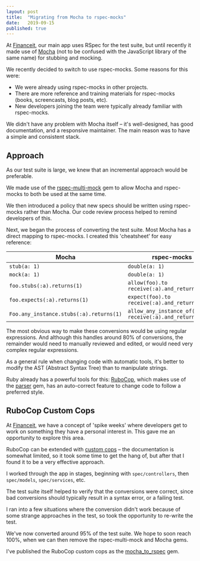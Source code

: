 ```yaml
---
layout: post
title:  "Migrating from Mocha to rspec-mocks"
date:   2019-09-15
published: true
---
```


At [Financeit], our main app uses RSpec for the test suite, but until recently it
made use of [Mocha] (not to be confused with the JavaScript library of the
same name) for stubbing and mocking.

We recently decided to switch to use rspec-mocks. Some reasons for this
were:

* We were already using rspec-mocks in other projects.
* There are more reference and training materials for rspec-mocks (books,
  screencasts, blog posts, etc).
* New developers joining the team were typically already familiar with rspec-mocks.

We didn't have any problem with Mocha itself – it's well-designed, has good
documentation, and a responsive maintainer. The main reason was to have a
simple and consistent stack.

## Approach

As our test suite is large, we knew that an incremental approach would be
preferable.

We made use of the [rspec-multi-mock] gem to allow Mocha and rspec-mocks to both
be used at the same time.

We then introduced a policy that new specs should be written using rspec-mocks
rather than Mocha. Our code review process helped to remind developers of this.

Next, we began the process of converting the test suite. Most Mocha has a direct
mapping to rspec-mocks. I created this 'cheatsheet' for easy reference:

|Mocha |rspec-mocks|
------|-----------|
`stub(a: 1)`|`double(a: 1)` |
`mock(a: 1)`|`double(a: 1)` |
`foo.stubs(:a).returns(1)`|`allow(foo).to receive(:a).and_return(1)`|
`foo.expects(:a).returns(1)`|`expect(foo).to receive(:a).and_return(1)`|
`Foo.any_instance.stubs(:a).returns(1)`|`allow_any_instance_of(Foo).to receive(:a).and_return(1)`|

The most obvious way to make these conversions would be using regular
expressions. And although this handles around 80% of conversions, the remainder would
need to manually reviewed and edited, or would need very complex regular
expressions.

As a general rule when changing code with automatic tools, it's better to
modify the AST (Abstract Syntax Tree) than to manipulate strings.

Ruby already has a powerful tools for this: [RuboCop], which makes use of the
[parser] gem, has an auto-correct feature to change code to follow a
preferred style.

## RuboCop Custom Cops

At [Financeit], we have a concept of 'spike weeks'
where developers get to work on something they have a personal interest in.
This gave me an opportunity to explore this area.

RuboCop can be extended with [custom cops] – the documentation is somewhat limited,
so it took some time to get the hang of, but after that I found it to be a very effective
approach.

I worked through the app in stages, beginning with `spec/controllers`, then
`spec/models`, `spec/services`, etc.

The test suite itself helped to verify that the conversions were correct, since
bad conversions should typically result in a syntax error, or a failing test.

I ran into a few situations where the conversion didn't work because of some
strange approaches in the test, so took the opportunity to re-write the test.

We've now converted around 95% of the test suite. We hope to soon reach 100%,
when we can then remove the rspec-multi-mock and Mocha gems.

I've published the RuboCop custom cops as the [mocha_to_rspec] gem.

[Financeit]: https://www.financeit.io
[mocha]: https://github.com/freerange/mocha
[rspec-mocks]: https://github.com/rspec/rspec-mocks
[mocha_to_rspec]: https://github.com/andyw8/mocha_to_rspec
[rspec-multi-mock]: https://github.com/endeepak/rspec-multi-mock
[rubocop]: https://github.com/rubocop-hq/rubocop
[custom cops]: https://github.com/rubocop-hq/rubocop/blob/master/manual/extensions.md
[parser]: https://github.com/whitequark/parser
